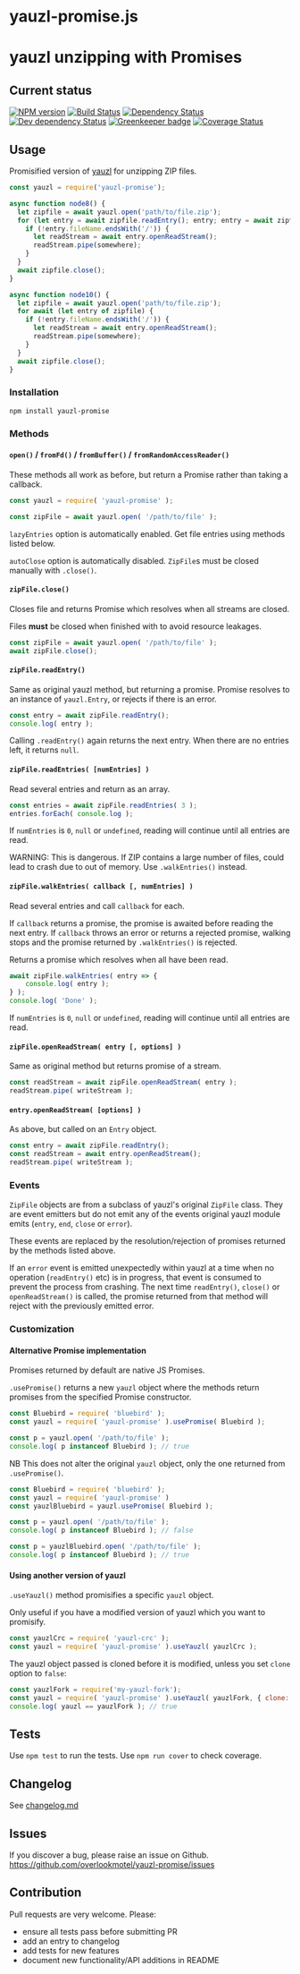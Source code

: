 # yauzl-promise.js

# yauzl unzipping with Promises

## Current status

[![NPM version](https://img.shields.io/npm/v/yauzl-promise.svg)](https://www.npmjs.com/package/yauzl-promise)
[![Build Status](https://img.shields.io/travis/overlookmotel/yauzl-promise/master.svg)](http://travis-ci.org/overlookmotel/yauzl-promise)
[![Dependency Status](https://img.shields.io/david/overlookmotel/yauzl-promise.svg)](https://david-dm.org/overlookmotel/yauzl-promise)
[![Dev dependency Status](https://img.shields.io/david/dev/overlookmotel/yauzl-promise.svg)](https://david-dm.org/overlookmotel/yauzl-promise)
[![Greenkeeper badge](https://badges.greenkeeper.io/overlookmotel/yauzl-promise.svg)](https://greenkeeper.io/)
[![Coverage Status](https://img.shields.io/coveralls/overlookmotel/yauzl-promise/master.svg)](https://coveralls.io/r/overlookmotel/yauzl-promise)

## Usage

Promisified version of [yauzl](https://www.npmjs.com/package/yauzl) for unzipping ZIP files.

```javascript
const yauzl = require('yauzl-promise');

async function node8() {
  let zipfile = await yauzl.open('path/to/file.zip');
  for (let entry = await zipfile.readEntry(); entry; entry = await zipfile.readEntry()) {
    if (!entry.fileName.endsWith('/')) {
      let readStream = await entry.openReadStream();
      readStream.pipe(somewhere);
    }
  }
  await zipfile.close();
}

async function node10() {
  let zipfile = await yauzl.open('path/to/file.zip');
  for await (let entry of zipfile) {
    if (!entry.fileName.endsWith('/')) {
      let readStream = await entry.openReadStream();
      readStream.pipe(somewhere);
    }
  }
  await zipfile.close();
}
```

### Installation

```
npm install yauzl-promise
```

### Methods

#### `open()` / `fromFd()` / `fromBuffer()` / `fromRandomAccessReader()`

These methods all work as before, but return a Promise rather than taking a callback.

```js
const yauzl = require( 'yauzl-promise' );

const zipFile = await yauzl.open( '/path/to/file' );
```

`lazyEntries` option is automatically enabled. Get file entries using methods listed below.

`autoClose` option is automatically disabled. `ZipFile`s must be closed manually with `.close()`.

#### `zipFile.close()`

Closes file and returns Promise which resolves when all streams are closed.

Files **must** be closed when finished with to avoid resource leakages.

```js
const zipFile = await yauzl.open( '/path/to/file' );
await zipFile.close();
```

#### `zipFile.readEntry()`

Same as original yauzl method, but returning a promise. Promise resolves to an instance of `yauzl.Entry`, or rejects if there is an error.

```js
const entry = await zipFile.readEntry();
console.log( entry );
```

Calling `.readEntry()` again returns the next entry. When there are no entries left, it returns `null`.

#### `zipFile.readEntries( [numEntries] )`

Read several entries and return as an array.

```js
const entries = await zipFile.readEntries( 3 );
entries.forEach( console.log );
```

If `numEntries` is `0`, `null` or `undefined`, reading will continue until all entries are read.

WARNING: This is dangerous. If ZIP contains a large number of files, could lead to crash due to out of memory. Use `.walkEntries()` instead.

#### `zipFile.walkEntries( callback [, numEntries] )`

Read several entries and call `callback` for each.

If `callback` returns a promise, the promise is awaited before reading the next entry. If `callback` throws an error or returns a rejected promise, walking stops and the promise returned by `.walkEntries()` is rejected.

Returns a promise which resolves when all have been read.

```js
await zipFile.walkEntries( entry => {
	console.log( entry );
} );
console.log( 'Done' );
```

If `numEntries` is `0`, `null` or `undefined`, reading will continue until all entries are read.

#### `zipFile.openReadStream( entry [, options] )`

Same as original method but returns promise of a stream.

```js
const readStream = await zipFile.openReadStream( entry );
readStream.pipe( writeStream );
```

#### `entry.openReadStream( [options] )`

As above, but called on an `Entry` object.

```js
const entry = await zipFile.readEntry();
const readStream = await entry.openReadStream();
readStream.pipe( writeStream );
```

### Events

`ZipFile` objects are from a subclass of yauzl's original `ZipFile` class. They are event emitters but do not emit any of the events original yauzl module emits (`entry`, `end`, `close` or `error`).

These events are replaced by the resolution/rejection of promises returned by the methods listed above.

If an `error` event is emitted unexpectedly within yauzl at a time when no operation (`readEntry()` etc) is in progress, that event is consumed to prevent the process from crashing. The next time `readEntry()`, `close()` or `openReadStream()` is called, the promise returned from that method will reject with the previously emitted error.

### Customization

#### Alternative Promise implementation

Promises returned by default are native JS Promises.

`.usePromise()` returns a new `yauzl` object where the methods return promises from the specified Promise constructor.

```js
const Bluebird = require( 'bluebird' );
const yauzl = require( 'yauzl-promise' ).usePromise( Bluebird );

const p = yauzl.open( '/path/to/file' );
console.log( p instanceof Bluebird ); // true
```

NB This does not alter the original `yauzl` object, only the one returned from `.usePromise()`.

```js
const Bluebird = require( 'bluebird' );
const yauzl = require( 'yauzl-promise' )
const yauzlBluebird = yauzl.usePromise( Bluebird );

const p = yauzl.open( '/path/to/file' );
console.log( p instanceof Bluebird ); // false

const p = yauzlBluebird.open( '/path/to/file' );
console.log( p instanceof Bluebird ); // true
```

#### Using another version of yauzl

`.useYauzl()` method promisifies a specific `yauzl` object.

Only useful if you have a modified version of yauzl which you want to promisify.

```js
const yauzlCrc = require( 'yauzl-crc' );
const yauzl = require( 'yauzl-promise' ).useYauzl( yauzlCrc );
```

The yauzl object passed is cloned before it is modified, unless you set `clone` option to `false`:

```js
const yauzlFork = require('my-yauzl-fork');
const yauzl = require( 'yauzl-promise' ).useYauzl( yauzlFork, { clone: false } );
console.log( yauzl == yauzlFork ); // true
```

## Tests

Use `npm test` to run the tests. Use `npm run cover` to check coverage.

## Changelog

See [changelog.md](https://github.com/overlookmotel/yauzl-promise/blob/master/changelog.md)

## Issues

If you discover a bug, please raise an issue on Github. https://github.com/overlookmotel/yauzl-promise/issues

## Contribution

Pull requests are very welcome. Please:

* ensure all tests pass before submitting PR
* add an entry to changelog
* add tests for new features
* document new functionality/API additions in README
